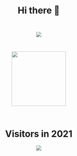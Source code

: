 <h1 align="center"> Hi there 👋    </h1>

<br />

<p align="center">
<img src="https://github-profile-trophy.vercel.app/?username=trimpsuz&theme=juicyfresh&margin-w=15&margin-h=15&column=7" /></a>
</p>

<br />

<p align="center">
<div align="center">
<img height="170" align="center" src="https://github-readme-stats.vercel.app/api?username=trimpsuz&count_private=true&theme=radical" />
</div>
</p>

<br />

<h1 align="center">Visitors in 2021</h1>
<div  align="center">
<img align="center" src="https://profile-counter.glitch.me/Trimpsuz/count.svg" />
</div>
